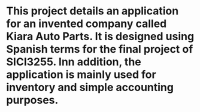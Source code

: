 # This project details an application for an invented company called Kiara Auto Parts. It is designed using Spanish terms for the final project of SICI3255. Inn addition, the application is mainly used for inventory and simple accounting purposes. 
